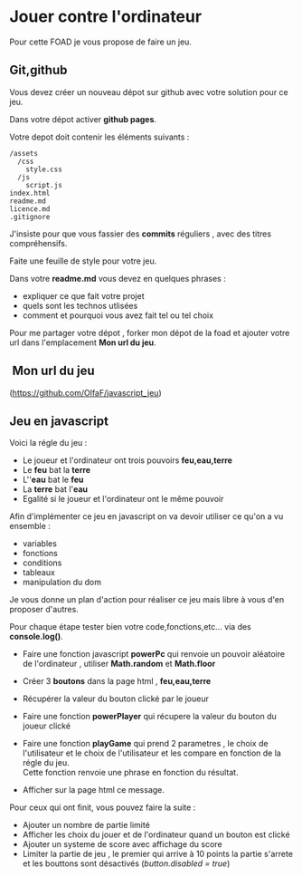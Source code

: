 # Jouer contre l'ordinateur

Pour cette FOAD je vous propose de faire un jeu.  

## Git,github

Vous devez créer un nouveau dépot sur github avec votre solution pour ce jeu.

Dans votre dépot activer **github pages**.

Votre depot doit contenir les éléments suivants :

```
/assets
  /css
    style.css
  /js
    script.js
index.html
readme.md
licence.md
.gitignore
```

J'insiste pour que vous fassier des **commits** réguliers , avec des titres compréhensifs.

Faite une feuille de style pour votre jeu.

Dans votre **readme.md** vous devez en quelques phrases :
- expliquer ce que fait votre projet
- quels sont les technos utlisées
- comment et pourquoi vous avez fait tel ou tel choix

Pour me partager votre dépot , forker mon dépot de la foad et ajouter votre url dans l'emplacement **Mon url du jeu**.

##  Mon url du jeu

(https://github.com/OlfaF/javascript_jeu)

## Jeu en javascript

Voici la régle du jeu :
- Le joueur et l'ordinateur ont trois pouvoirs **feu,eau,terre**
- Le **feu** bat la **terre**
- L''**eau** bat le **feu**
- La **terre** bat l'**eau**
- Egalité si le joueur et l'ordinateur ont le même pouvoir

Afin d'implémenter ce jeu en javascript on va devoir utiliser ce qu'on a vu ensemble :
- variables
- fonctions
- conditions
- tableaux
- manipulation du dom

Je vous donne un plan d'action pour réaliser ce jeu mais libre à vous d'en proposer d'autres.

Pour chaque étape tester bien votre code,fonctions,etc... via des **console.log()**.

- Faire une fonction javascript **powerPc** qui renvoie un pouvoir aléatoire de l'ordinateur , utiliser **Math.random** et **Math.floor**

- Créer 3 **boutons** dans la page html , **feu,eau,terre** 

- Récupérer la valeur du bouton clické par le joueur

- Faire une fonction **powerPlayer** qui récupere la valeur du bouton du joueur clické

- Faire une fonction **playGame** qui prend 2 parametres , le choix de l'utilisateur et le choix de l'utilisateur et les compare en fonction de la régle du jeu.  
Cette fonction renvoie une phrase en fonction du résultat.

- Afficher sur la page html ce message. 

Pour ceux qui ont finit, vous pouvez faire la suite :

- Ajouter un nombre de partie limité
- Afficher les choix du jouer et de l'ordinateur quand un bouton est clické
- Ajouter un systeme de score avec affichage du score
- Limiter la partie de jeu , le premier qui arrive à 10 points la partie s'arrete et les bouttons sont désactivés (*button.disabled = true*)
